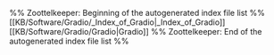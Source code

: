 %% Zoottelkeeper: Beginning of the autogenerated index file list  %%
 [[KB/Software/Gradio/_Index_of_Gradio|_Index_of_Gradio]]
 [[KB/Software/Gradio/Gradio|Gradio]]
%% Zoottelkeeper: End of the autogenerated index file list  %%
